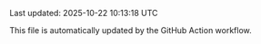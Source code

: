 Last updated: 2025-10-22 10:13:18 UTC

This file is automatically updated by the GitHub Action workflow.
